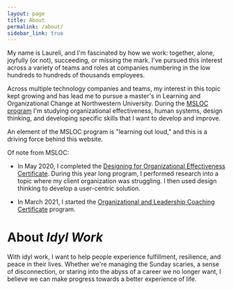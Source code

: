 ```yaml
---
layout: page
title: About
permalink: /about/
sidebar_link: true
---
```


My name is Laureli, and I'm fascinated by how we work: together, alone, joyfully (or not), succeeding, or missing the mark. I've pursued this interest across a variety of teams and roles at companies numbering in the low hundreds to hundreds of thousands employees. 

Across multiple technology companies and teams, my interest in this topic kept growing and has lead me to pursue a master's in Learning and Organizational Change at Northwestern University. During the [MSLOC program](http://msloc.northwestern.edu) I'm studying organizational effectiveness, human systems, design thinking, and developing specific skills that I want to develop and improve. 

An element of the MSLOC program is "learning out loud," and this is a driving force behind this website. 

Of note from MSLOC:
- In May 2020, I completed the [Designing for Organizational Effectiveness Certificate](https://www.sesp.northwestern.edu/masters-learning-and-organizational-change/designing-for-organizational-effectiveness-certification/index.html). During this year long program, I performed research into a topic where my client organization was struggling. I then used design thinking to develop a user-centric solution.

- In March 2021, I started the [Organizational and Leadership Coaching Certificate](https://www.sesp.northwestern.edu/masters-learning-and-organizational-change/organizational-leadership-coaching-certification/index.html) program.



# About *Idyl Work*

With idyl work, I want to help people experience fulfillment, resilience, and peace in their lives. Whether we're managing the Sunday scaries, a sense of disconnection, or staring into the abyss of a career we no longer want, I believe we can make progress towards a better experience of life.



